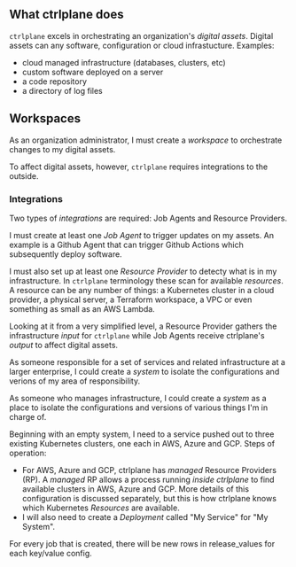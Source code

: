 
## What ctrlplane does

`ctrlplane` excels in orchestrating an organization's _digital assets_. Digital assets 
can any software, configuration or cloud infrastucture. Examples:
* cloud managed infrastructure (databases, clusters, etc)
* custom software deployed on a server
* a code repository
* a directory of log files

## Workspaces

As an organization administrator, I must create a _workspace_ to orchestrate changes to my 
digital assets.

To affect digital assets, however, `ctrlplane` requires integrations to the outside. 

### Integrations

Two types of _integrations_ are required: Job Agents and Resource Providers.

I must create at least one _Job Agent_ to trigger updates on my assets. An example is a Github Agent that 
can trigger Github Actions which subsequently deploy software.

I must also set up at least one _Resource Provider_ to detecty what is in my infrastructure. In `ctrlplane` 
terminology these scan for available _resources_. A resource 
can be any number of things: a Kubernetes cluster in a cloud provider, a physical server, 
a Terraform workspace, a VPC or even something as small as an AWS Lambda. 

Looking at it from a very simplified level, a Resource Provider gathers the infrastructure _input_ 
for `ctrlplane` while Job Agents receive ctrlplane's _output_ to affect digital assets.




As someone responsible for a set of services and related infrastructure at a larger enterprise,
I could create a _system_ to isolate the configurations and verions of my area of responsibility.

As someone who manages infrastructure, I could create a _system_ as a place to isolate the configurations
and versions of various things I'm in charge of.


Beginning with an empty system, I need to a service pushed out to three existing Kubernetes clusters, one
each in AWS, Azure and GCP. Steps of operation:

* For AWS, Azure and GCP, ctrlplane has _managed_ Resource Providers (RP). A _managed_ RP allows a
process running _inside ctrlplane_ to find available clusters in AWS, Azure and GCP. More details of 
this configuration is discussed separately, but this is how ctrlplane knows which Kubernetes _Resources_
are available.
* I will also need to create a _Deployment_ called "My Service" for "My System".


For every job that is created, there will be new rows in release_values for each key/value config.
